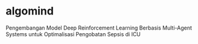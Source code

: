 # algomind
Pengembangan Model Deep Reinforcement Learning Berbasis Multi-Agent Systems untuk Optimalisasi Pengobatan Sepsis di ICU
